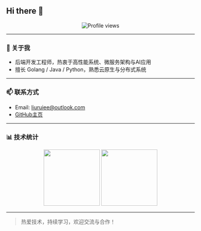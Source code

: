 ## Hi there 👋

<p align="center">
  <img src="https://komarev.com/ghpvc/?username=liuruing&color=blue" alt="Profile views"/>
</p>

---

### 👤 关于我

- 后端开发工程师，热衷于高性能系统、微服务架构与AI应用
- 擅长 Golang / Java / Python，熟悉云原生与分布式系统

---

### 📫 联系方式

- Email: liuruiee@outlook.com
- [GitHub主页](https://github.com/liuruing)

---

### 📊 技术统计

<p align="center">
  <img height="150" src="https://github-readme-stats.vercel.app/api?username=liuruing&show_icons=true&count_private=true"/>
  <img height="150" src="https://github-readme-stats.vercel.app/api/top-langs/?username=liuruing&layout=compact"/>
</p>

---

> 热爱技术，持续学习，欢迎交流与合作！
